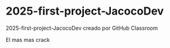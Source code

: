 # 2025-first-project-JacocoDev
2025-first-project-JacocoDev creado por GitHub Classroom

El mas mas crack

